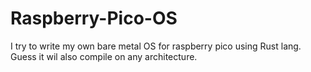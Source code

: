 # Raspberry-Pico-OS
I try to write my own bare metal OS for raspberry pico using Rust lang. Guess it wil also compile on any architecture. 
